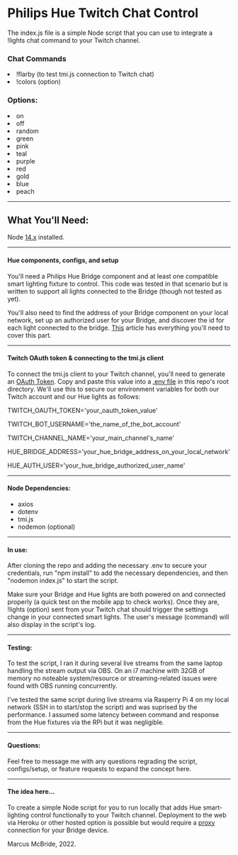 # Philips Hue Twitch Chat Control

The index.js file is a simple Node script that you can use to integrate a !lights chat command to your Twitch channel.

### Chat Commands

<li>!flarby (to test tmi.js connection to Twitch chat)</li>
<li>!colors (option)</li>

### Options:

<li>on</li>
<li>off</li>
<li>random</li>
<li>green</li>
<li>pink</li>
<li>teal</li>
<li>purple</li>
<li>red</li>
<li>gold</li>
<li>blue</li>
<li>peach</li>

<hr>

## What You'll Need:

Node <a href='https://nodejs.org/en/'>14.x</a> installed.

<hr>

#### Hue components, configs, and setup

You'll need a Philips Hue Bridge component and at least one compatible smart lighting fixture to control.  This code was tested in that scenario but is written to support all lights connected to the Bridge (though not tested as yet).

You'll also need to find the address of your Bridge component on your local network, set up an authorized user for your Bridge, and discover the id for each light connected to the bridge.  <a href="https://developers.meethue.com/develop/get-started-2/">This</a> article has everything you'll need to cover this part.  

<hr>

#### Twitch OAuth token & connecting to the tmi.js client

To connect the tmi.js client to your Twitch channel, you'll need to generate an <a href="https://twitchapps.com/tmi/">OAuth Token</a>.  Copy and paste this value into a <a href='https://www.npmjs.com/package/dotenv'>.env file</a> in this repo's root directory.  We'll use this to secure our environment variables for both our Twitch account and our Hue lights as follows:

TWITCH_OAUTH_TOKEN='your_oauth_token_value'

TWITCH_BOT_USERNAME='the_name_of_the_bot_account'

TWITCH_CHANNEL_NAME='your_main_channel's_name'

HUE_BRIDGE_ADDRESS='your_hue_bridge_address_on_your_local_network'

HUE_AUTH_USER='your_hue_bridge_authorized_user_name'

<hr>

#### Node Dependencies:

* axios
* dotenv
* tmi.js
* nodemon (optional)

<hr>

#### In use:

After cloning the repo and adding the necessary .env to secure your credentials, run "npm install" to add the necessary dependencies, and then "nodemon index.js" to start the script.

Make sure your Bridge and Hue lights are both powered on and connected properly (a quick test on the mobile app to check works).  Once they are, !lights (option) sent from your Twitch chat should trigger the settings change in your connected smart lights.  The user's message (command) will also display in the script's log.

<hr>

#### Testing:

To test the script, I ran it during several live streams from the same laptop handling the stream output via OBS.  On an i7 machine with 32GB of memory no noteable system/resource or streaming-related issues were found with OBS running concurrently.

I've tested the same script during live streams via Rasperry Pi 4 on my local network (SSH in to start/stop the script) and was suprised by the performance.  I assumed some latency between command and response from the Hue fixtures via the RPi but it was negligible.

<hr>

#### Questions:

Feel free to message me with any questions regrading the script, configs/setup, or feature requests to expand the concept here.

<hr>

#### The idea here...

To create a simple Node script for you to run locally that adds Hue smart-lighting control functionally to your Twitch channel. Deployment to the web via Heroku or other hosted option is possible but would require a <a href="https://codeburst.io/enable-public-access-to-connected-devices-in-your-local-network-c15338da5a3">proxy</a> connection for your Bridge device.

Marcus McBride, 2022.
